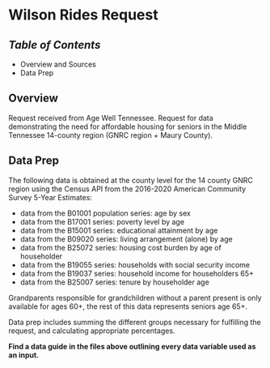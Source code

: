 # **Wilson Rides Request**

## *Table of Contents*  
+ Overview and Sources
+ Data Prep    

## Overview  

Request received from Age Well Tennessee. Request for data demonstrating the need for affordable housing for seniors in the Middle Tennessee 14-county region (GNRC region + Maury County).

## Data Prep  

The following data is obtained at the county level for the 14 county GNRC region using the Census API from the 2016-2020 American Community Survey 5-Year Estimates:  

+ data from the B01001 population series: age by sex
+ data from the B17001 series: poverty level by age  
+ data from the B15001 series: educational attainment by age
+ data from the B09020 series: living arrangement (alone) by age  
+ data from the B25072 series: housing cost burden by age of householder  
+ data from the B19055 series: households with social security income  
+ data from the B19037 series: household income for householders 65+  
+ data from the B25007 series: tenure by householder age  

Grandparents responsible for grandchildren without a parent present is only available for ages 60+, the rest of this data represents seniors age 65+.

Data prep includes summing the different groups necessary for fulfilling the request, and calculating appropriate percentages.  

**Find a data guide in the files above outlining every data variable used as an input.**
